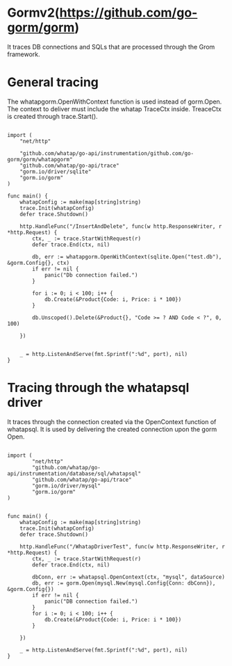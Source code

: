 # Gormv2(https://github.com/go-gorm/gorm)

It traces DB connections and SQLs that are processed through the Grom framework.

# General tracing

The whatapgorm.OpenWithContext function is used instead of gorm.Open.
The context to deliver must include the whatap TraceCtx inside.
TreaceCtx is created through trace.Start().

```

import (
	"net/http"

	"github.com/whatap/go-api/instrumentation/github.com/go-gorm/gorm/whatapgorm"
	"github.com/whatap/go-api/trace"
	"gorm.io/driver/sqlite"
	"gorm.io/gorm"
)

func main() {
	whatapConfig := make(map[string]string)
	trace.Init(whatapConfig)
	defer trace.Shutdown()

	http.HandleFunc("/InsertAndDelete", func(w http.ResponseWriter, r *http.Request) {
		ctx, _ := trace.StartWithRequest(r)
		defer trace.End(ctx, nil)

		db, err := whatapgorm.OpenWithContext(sqlite.Open("test.db"), &gorm.Config{}, ctx)
		if err != nil {
			panic("Db connection failed.")
		}

		for i := 0; i < 100; i++ {
			db.Create(&Product{Code: i, Price: i * 100})
		}

		db.Unscoped().Delete(&Product{}, "Code >= ? AND Code < ?", 0, 100)

	})


	_ = http.ListenAndServe(fmt.Sprintf(":%d", port), nil)
}

```

# Tracing through the whatapsql driver

It traces through the connection created via the OpenContext function of whatapsql.
It is used by delivering the created connection upon the gorm Open.

```

import (
        "net/http"
        "github.com/whatap/go-api/instrumentation/database/sql/whatapsql"
        "github.com/whatap/go-api/trace"
        "gorm.io/driver/mysql"
        "gorm.io/gorm"
)


func main() {
	whatapConfig := make(map[string]string)
	trace.Init(whatapConfig)
	defer trace.Shutdown()

	http.HandleFunc("/WhatapDriverTest", func(w http.ResponseWriter, r *http.Request) {
		ctx, _ := trace.StartWithRequest(r)
		defer trace.End(ctx, nil)

		dbConn, err := whatapsql.OpenContext(ctx, "mysql", dataSource)
		db, err := gorm.Open(mysql.New(mysql.Config{Conn: dbConn}), &gorm.Config{})
		if err != nil {
			panic("DB connection failed.")
		}
		for i := 0; i < 100; i++ {
			db.Create(&Product{Code: i, Price: i * 100})
		}

	})

	_ = http.ListenAndServe(fmt.Sprintf(":%d", port), nil)
}
```
